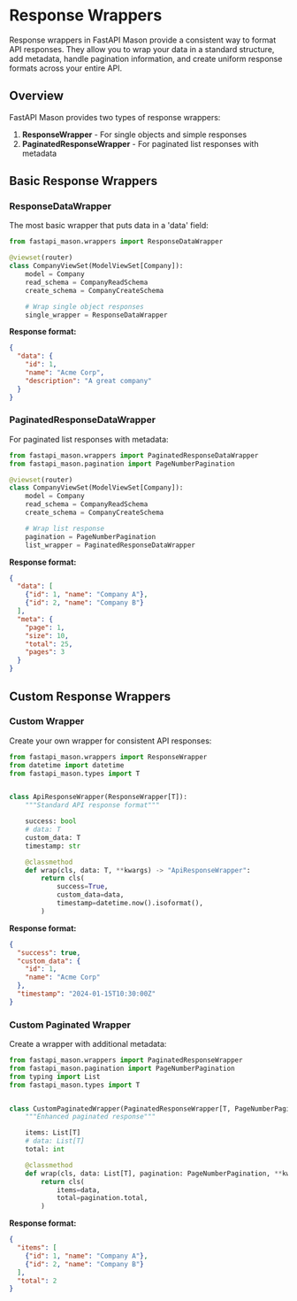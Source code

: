 # Response Wrappers

Response wrappers in FastAPI Mason provide a consistent way to format API responses. They allow you to wrap your data in a standard structure, add metadata, handle pagination information, and create uniform response formats across your entire API.

## Overview

FastAPI Mason provides two types of response wrappers:

1. **ResponseWrapper** - For single objects and simple responses
2. **PaginatedResponseWrapper** - For paginated list responses with metadata

## Basic Response Wrappers

### ResponseDataWrapper

The most basic wrapper that puts data in a 'data' field:

```python
from fastapi_mason.wrappers import ResponseDataWrapper

@viewset(router)
class CompanyViewSet(ModelViewSet[Company]):
    model = Company
    read_schema = CompanyReadSchema
    create_schema = CompanyCreateSchema

    # Wrap single object responses
    single_wrapper = ResponseDataWrapper
```

**Response format:**
```json
{
  "data": {
    "id": 1,
    "name": "Acme Corp",
    "description": "A great company"
  }
}
```

### PaginatedResponseDataWrapper

For paginated list responses with metadata:

```python
from fastapi_mason.wrappers import PaginatedResponseDataWrapper
from fastapi_mason.pagination import PageNumberPagination

@viewset(router)
class CompanyViewSet(ModelViewSet[Company]):
    model = Company
    read_schema = CompanyReadSchema
    create_schema = CompanyCreateSchema

    # Wrap list response
    pagination = PageNumberPagination
    list_wrapper = PaginatedResponseDataWrapper
```

**Response format:**
```json
{
  "data": [
    {"id": 1, "name": "Company A"},
    {"id": 2, "name": "Company B"}
  ],
  "meta": {
    "page": 1,
    "size": 10,
    "total": 25,
    "pages": 3
  }
}
```

## Custom Response Wrappers

### Custom Wrapper

Create your own wrapper for consistent API responses:

```python
from fastapi_mason.wrappers import ResponseWrapper
from datetime import datetime
from fastapi_mason.types import T


class ApiResponseWrapper(ResponseWrapper[T]):
    """Standard API response format"""

    success: bool
    # data: T
    custom_data: T
    timestamp: str

    @classmethod
    def wrap(cls, data: T, **kwargs) -> "ApiResponseWrapper":
        return cls(
            success=True,
            custom_data=data,
            timestamp=datetime.now().isoformat(),
        )
```

**Response format:**
```json
{
  "success": true,
  "custom_data": {
    "id": 1,
    "name": "Acme Corp"
  },
  "timestamp": "2024-01-15T10:30:00Z"
}
```

### Custom Paginated Wrapper

Create a wrapper with additional metadata:

```python
from fastapi_mason.wrappers import PaginatedResponseWrapper
from fastapi_mason.pagination import PageNumberPagination
from typing import List
from fastapi_mason.types import T


class CustomPaginatedWrapper(PaginatedResponseWrapper[T, PageNumberPagination]):
    """Enhanced paginated response"""

    items: List[T]
    # data: List[T]
    total: int

    @classmethod
    def wrap(cls, data: List[T], pagination: PageNumberPagination, **kwargs) -> "CustomPaginatedWrapper":
        return cls(
            items=data,
            total=pagination.total,
        )
```

**Response format:**
```json
{
  "items": [
    {"id": 1, "name": "Company A"},
    {"id": 2, "name": "Company B"}
  ],
  "total": 2
}
```
